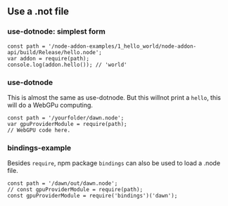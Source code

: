 
## Use a .not file

### use-dotnode: simplest form
```
const path = '/node-addon-examples/1_hello_world/node-addon-api/build/Release/hello.node';
var addon = require(path);
console.log(addon.hello()); // 'world'
```

### use-dotnode
This is almost the same as use-dotnode. But this willnot print a `hello`, this will do a WebGPu computing.
```
const path = '/yourfolder/dawn.node';
var gpuProviderModule = require(path);
// WebGPU code here.
```

### bindings-example
Besides `require`, npm package `bindings` can also be used to load a .node file.
```
const path = '/dawn/out/dawn.node';
// const gpuProviderModule = require(path);
const gpuProviderModule = require('bindings')('dawn');
```




